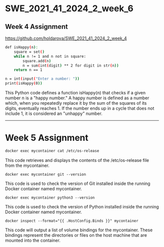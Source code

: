 # SWE_2021_41_2024_2_week_6
## Week 4 Assignment
https://github.com/holdarova/SWE_2021_41_2024_2_week_4
```bash
def isHappy(n):
    square = set()
    while n != 1 and n not in square:
        square.add(n)
        n = sum(int(digit) ** 2 for digit in str(n))
    return n == 1

n = int(input("Enter a number: "))
print(isHappy(0))
```
This Python code defines a function isHappy(n) that checks if a given number n is a "happy number." A happy number is defined as a number which, when you repeatedly replace it by the sum of the squares of its digits, eventually reaches 1. If the number ends up in a cycle that does not include 1, it is considered an "unhappy" number.

---
# Week 5 Assignment
```bash
docker exec mycontainer cat /etc/os-release
```
This code retrieves and displays the contents of the /etc/os-release file from the mycontainer.
```
docker exec mycontainer git --version
```
This code is used to check the version of Git installed inside the running Docker container named mycontainer.
```
docker exec mycontainer python3 --version
```
This code is used to check the version of Python installed inside the running Docker container named mycontainer.
```
docker inspect --format="{{ .HostConfig.Binds }}" mycontainer
```
This code will output a list of volume bindings for the mycontainer. These bindings represent the directories or files on the host machine that are mounted into the container.
